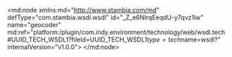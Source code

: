 <?xml version="1.0" encoding="UTF-8"?>
<md:node xmlns:md="http://www.stambia.com/md" defType="com.stambia.wsdl.wsdl" id="_Z_e6NIrqEeqdU-y7qvz1lw" name="geocoder" md:ref="platform:/plugin/com.indy.environment/technology/web/wsdl.tech#UUID_TECH_WSDL1?fileId=UUID_TECH_WSDL1$type=tech$name=wsdl?" internalVersion="v1.0.0">
  <attribute defType="com.stambia.wsdl.wsdl.xsdReverseVersion" id="_Z_fg4IrqEeqdU-y7qvz1lw" value="1"/>
  <attribute defType="com.stambia.wsdl.wsdl.url" id="_Z_fg4YrqEeqdU-y7qvz1lw" value="http://geocoder.stambia.org:62220/geocoder?wsdl"/>
  <attribute defType="com.stambia.wsdl.wsdl.prefixForElement" id="_Z_fg4orqEeqdU-y7qvz1lw" value="unqualified"/>
  <attribute defType="com.stambia.wsdl.wsdl.prefixForAttribute" id="_Z_fg44rqEeqdU-y7qvz1lw" value="unqualified"/>
  <attribute defType="com.stambia.wsdl.wsdl.targetNamespace" id="_Z_fg5IrqEeqdU-y7qvz1lw" value="http://ws.tutorial.demo.indy.com/"/>
  <node defType="com.stambia.xml.namespace" id="_Z_fg5YrqEeqdU-y7qvz1lw" name="http://schemas.xmlsoap.org/wsdl/">
    <attribute defType="com.stambia.xml.namespace.prefix" id="_Z_fg5orqEeqdU-y7qvz1lw" value="ns"/>
  </node>
  <node defType="com.stambia.xml.namespace" id="_Z_fg54rqEeqdU-y7qvz1lw" name="http://www.w3.org/ns/ws-policy">
    <attribute defType="com.stambia.xml.namespace.prefix" id="_Z_fg6IrqEeqdU-y7qvz1lw" value="wsp"/>
  </node>
  <node defType="com.stambia.xml.namespace" id="_Z_fg6YrqEeqdU-y7qvz1lw" name="http://ws.tutorial.demo.indy.com/">
    <attribute defType="com.stambia.xml.namespace.prefix" id="_Z_fg6orqEeqdU-y7qvz1lw" value="tns"/>
  </node>
  <node defType="com.stambia.xml.namespace" id="_Z_fg64rqEeqdU-y7qvz1lw" name="http://schemas.xmlsoap.org/ws/2004/09/policy">
    <attribute defType="com.stambia.xml.namespace.prefix" id="_Z_fg7IrqEeqdU-y7qvz1lw" value="wsp1_2"/>
  </node>
  <node defType="com.stambia.xml.namespace" id="_Z_fg7YrqEeqdU-y7qvz1lw" name="http://docs.oasis-open.org/wss/2004/01/oasis-200401-wss-wssecurity-utility-1.0.xsd">
    <attribute defType="com.stambia.xml.namespace.prefix" id="_Z_fg7orqEeqdU-y7qvz1lw" value="wsu"/>
  </node>
  <node defType="com.stambia.xml.namespace" id="_Z_fg74rqEeqdU-y7qvz1lw" name="http://www.w3.org/2001/XMLSchema">
    <attribute defType="com.stambia.xml.namespace.prefix" id="_Z_fg8IrqEeqdU-y7qvz1lw" value="xsd"/>
  </node>
  <node defType="com.stambia.xml.namespace" id="_Z_fg8YrqEeqdU-y7qvz1lw" name="http://schemas.xmlsoap.org/wsdl/soap/">
    <attribute defType="com.stambia.xml.namespace.prefix" id="_Z_fg8orqEeqdU-y7qvz1lw" value="soap"/>
  </node>
  <node defType="com.stambia.xml.namespace" id="_Z_fg84rqEeqdU-y7qvz1lw" name="http://www.w3.org/2007/05/addressing/metadata">
    <attribute defType="com.stambia.xml.namespace.prefix" id="_Z_fg9IrqEeqdU-y7qvz1lw" value="wsam"/>
  </node>
  <node defType="com.stambia.wsdl.service" id="_Z_fg9YrqEeqdU-y7qvz1lw" name="GeoCode_Service">
    <node defType="com.stambia.wsdl.port" id="_Z_fg9orqEeqdU-y7qvz1lw" name="GeoCode_Port">
      <attribute defType="com.stambia.wsdl.port.address" id="_Z_fg94rqEeqdU-y7qvz1lw" value="http://geocoder.stambia.org:62220/geocoder"/>
      <attribute defType="com.stambia.wsdl.port.protocol" id="_Z_fg-IrqEeqdU-y7qvz1lw" value="SOAP"/>
      <attribute defType="com.stambia.wsdl.port.transportURI" id="_Z_fg-YrqEeqdU-y7qvz1lw" value="http://schemas.xmlsoap.org/soap/http"/>
      <attribute defType="com.stambia.wsdl.port.style" id="_Z_fg-orqEeqdU-y7qvz1lw" value="document"/>
      <node defType="com.stambia.wsdl.operation" id="_Z_fg-4rqEeqdU-y7qvz1lw" name="geocode_address">
        <attribute defType="com.stambia.wsdl.operation.style" id="_Z_fg_IrqEeqdU-y7qvz1lw"/>
        <attribute defType="com.stambia.wsdl.operation.actionURI" id="_Z_fg_YrqEeqdU-y7qvz1lw" value=""/>
        <node defType="com.stambia.wsdl.input" id="_Z_fg_orqEeqdU-y7qvz1lw">
          <node defType="com.stambia.wsdl.part" id="_Z_fg_4rqEeqdU-y7qvz1lw" name="parameters">
            <attribute defType="com.stambia.wsdl.part.bindingType" id="_Z_fhAIrqEeqdU-y7qvz1lw" value="soap:body"/>
            <attribute defType="com.stambia.wsdl.part.namespaceURI" id="_Z_fhAYrqEeqdU-y7qvz1lw"/>
            <attribute defType="com.stambia.wsdl.part.use" id="_Z_fhAorqEeqdU-y7qvz1lw" value="literal"/>
            <node defType="com.stambia.xml.element" id="_Z_fhA4rqEeqdU-y7qvz1lw" name="geocode_address" position="0">
              <attribute defType="com.stambia.xml.element.originalType" id="_Z_fhBIrqEeqdU-y7qvz1lw" value="tns:geocode_address"/>
              <node defType="com.stambia.xml.sequence" id="_Z_fhBYrqEeqdU-y7qvz1lw" position="3">
                <attribute defType="com.stambia.xml.sequence.minOccurs" id="_Z_fhBorqEeqdU-y7qvz1lw" value="1"/>
                <attribute defType="com.stambia.xml.sequence.maxOccurs" id="_Z_fhB4rqEeqdU-y7qvz1lw" value="1"/>
                <node defType="com.stambia.xml.element" id="_Z_fhCIrqEeqdU-y7qvz1lw" name="address" position="0">
                  <attribute defType="com.stambia.xml.element.minOccurs" id="_Z_fhCYrqEeqdU-y7qvz1lw" value="0"/>
                  <attribute defType="com.stambia.xml.element.maxOccurs" id="_Z_fhCorqEeqdU-y7qvz1lw" value="1"/>
                  <attribute defType="com.stambia.xml.element.type" id="_Z_fhC4rqEeqdU-y7qvz1lw" value="string"/>
                  <attribute defType="com.stambia.xml.element.originalType" id="_Z_fhDIrqEeqdU-y7qvz1lw" value="xsd:string"/>
                </node>
              </node>
            </node>
          </node>
        </node>
        <node defType="com.stambia.wsdl.output" id="_Z_fhDYrqEeqdU-y7qvz1lw">
          <node defType="com.stambia.wsdl.part" id="_Z_fhDorqEeqdU-y7qvz1lw" name="parameters">
            <attribute defType="com.stambia.wsdl.part.bindingType" id="_Z_fhD4rqEeqdU-y7qvz1lw" value="soap:body"/>
            <attribute defType="com.stambia.wsdl.part.namespaceURI" id="_Z_fhEIrqEeqdU-y7qvz1lw"/>
            <attribute defType="com.stambia.wsdl.part.use" id="_Z_fhEYrqEeqdU-y7qvz1lw" value="literal"/>
            <node defType="com.stambia.xml.element" id="_Z_fhEorqEeqdU-y7qvz1lw" name="geocode_addressResponse" position="0">
              <attribute defType="com.stambia.xml.element.originalType" id="_Z_fhE4rqEeqdU-y7qvz1lw" value="tns:geocode_addressResponse"/>
              <node defType="com.stambia.xml.sequence" id="_Z_fhFIrqEeqdU-y7qvz1lw" position="3">
                <attribute defType="com.stambia.xml.sequence.minOccurs" id="_Z_fhFYrqEeqdU-y7qvz1lw" value="1"/>
                <attribute defType="com.stambia.xml.sequence.maxOccurs" id="_Z_fhForqEeqdU-y7qvz1lw" value="1"/>
                <node defType="com.stambia.xml.element" id="_Z_fhF4rqEeqdU-y7qvz1lw" name="return" position="0">
                  <attribute defType="com.stambia.xml.element.minOccurs" id="_Z_fhGIrqEeqdU-y7qvz1lw" value="0"/>
                  <attribute defType="com.stambia.xml.element.maxOccurs" id="_Z_fhGYrqEeqdU-y7qvz1lw" value="1"/>
                  <attribute defType="com.stambia.xml.element.originalType" id="_Z_fhGorqEeqdU-y7qvz1lw" value="tns:localisation"/>
                  <node defType="com.stambia.xml.sequence" id="_Z_fhG4rqEeqdU-y7qvz1lw" position="3">
                    <attribute defType="com.stambia.xml.sequence.minOccurs" id="_Z_fhHIrqEeqdU-y7qvz1lw" value="1"/>
                    <attribute defType="com.stambia.xml.sequence.maxOccurs" id="_Z_fhHYrqEeqdU-y7qvz1lw" value="1"/>
                    <node defType="com.stambia.xml.element" id="_Z_fhHorqEeqdU-y7qvz1lw" name="city" position="0">
                      <attribute defType="com.stambia.xml.element.minOccurs" id="_Z_fhH4rqEeqdU-y7qvz1lw" value="0"/>
                      <attribute defType="com.stambia.xml.element.maxOccurs" id="_Z_fhIIrqEeqdU-y7qvz1lw" value="1"/>
                      <attribute defType="com.stambia.xml.element.type" id="_Z_fhIYrqEeqdU-y7qvz1lw" value="string"/>
                      <attribute defType="com.stambia.xml.element.originalType" id="_Z_fhIorqEeqdU-y7qvz1lw" value="xsd:string"/>
                    </node>
                    <node defType="com.stambia.xml.element" id="_Z_fhI4rqEeqdU-y7qvz1lw" name="latitude" position="1">
                      <attribute defType="com.stambia.xml.element.minOccurs" id="_Z_fhJIrqEeqdU-y7qvz1lw" value="0"/>
                      <attribute defType="com.stambia.xml.element.maxOccurs" id="_Z_fhJYrqEeqdU-y7qvz1lw" value="1"/>
                      <attribute defType="com.stambia.xml.element.type" id="_Z_fhJorqEeqdU-y7qvz1lw" value="string"/>
                      <attribute defType="com.stambia.xml.element.originalType" id="_Z_fhJ4rqEeqdU-y7qvz1lw" value="xsd:string"/>
                    </node>
                    <node defType="com.stambia.xml.element" id="_Z_fhKIrqEeqdU-y7qvz1lw" name="longitude" position="2">
                      <attribute defType="com.stambia.xml.element.minOccurs" id="_Z_fhKYrqEeqdU-y7qvz1lw" value="0"/>
                      <attribute defType="com.stambia.xml.element.maxOccurs" id="_Z_fhKorqEeqdU-y7qvz1lw" value="1"/>
                      <attribute defType="com.stambia.xml.element.type" id="_Z_fhK4rqEeqdU-y7qvz1lw" value="string"/>
                      <attribute defType="com.stambia.xml.element.originalType" id="_Z_fhLIrqEeqdU-y7qvz1lw" value="xsd:string"/>
                    </node>
                    <node defType="com.stambia.xml.element" id="_Z_fhLYrqEeqdU-y7qvz1lw" name="number" position="3">
                      <attribute defType="com.stambia.xml.element.minOccurs" id="_Z_fhLorqEeqdU-y7qvz1lw" value="0"/>
                      <attribute defType="com.stambia.xml.element.maxOccurs" id="_Z_fhL4rqEeqdU-y7qvz1lw" value="1"/>
                      <attribute defType="com.stambia.xml.element.type" id="_Z_fhMIrqEeqdU-y7qvz1lw" value="string"/>
                      <attribute defType="com.stambia.xml.element.originalType" id="_Z_fhMYrqEeqdU-y7qvz1lw" value="xsd:string"/>
                    </node>
                    <node defType="com.stambia.xml.element" id="_Z_fhMorqEeqdU-y7qvz1lw" name="state" position="4">
                      <attribute defType="com.stambia.xml.element.minOccurs" id="_Z_fhM4rqEeqdU-y7qvz1lw" value="0"/>
                      <attribute defType="com.stambia.xml.element.maxOccurs" id="_Z_fhNIrqEeqdU-y7qvz1lw" value="1"/>
                      <attribute defType="com.stambia.xml.element.type" id="_Z_fhNYrqEeqdU-y7qvz1lw" value="string"/>
                      <attribute defType="com.stambia.xml.element.originalType" id="_Z_fhNorqEeqdU-y7qvz1lw" value="xsd:string"/>
                    </node>
                    <node defType="com.stambia.xml.element" id="_Z_fhN4rqEeqdU-y7qvz1lw" name="street" position="5">
                      <attribute defType="com.stambia.xml.element.minOccurs" id="_Z_fhOIrqEeqdU-y7qvz1lw" value="0"/>
                      <attribute defType="com.stambia.xml.element.maxOccurs" id="_Z_fhOYrqEeqdU-y7qvz1lw" value="1"/>
                      <attribute defType="com.stambia.xml.element.type" id="_Z_fhOorqEeqdU-y7qvz1lw" value="string"/>
                      <attribute defType="com.stambia.xml.element.originalType" id="_Z_fhO4rqEeqdU-y7qvz1lw" value="xsd:string"/>
                    </node>
                    <node defType="com.stambia.xml.element" id="_Z_fhPIrqEeqdU-y7qvz1lw" name="zip" position="6">
                      <attribute defType="com.stambia.xml.element.minOccurs" id="_Z_fhPYrqEeqdU-y7qvz1lw" value="0"/>
                      <attribute defType="com.stambia.xml.element.maxOccurs" id="_Z_fhPorqEeqdU-y7qvz1lw" value="1"/>
                      <attribute defType="com.stambia.xml.element.type" id="_Z_fhP4rqEeqdU-y7qvz1lw" value="string"/>
                      <attribute defType="com.stambia.xml.element.originalType" id="_Z_fhQIrqEeqdU-y7qvz1lw" value="xsd:string"/>
                    </node>
                  </node>
                </node>
              </node>
            </node>
          </node>
        </node>
        <node defType="com.stambia.wsdl.fault" id="_Z_fhQYrqEeqdU-y7qvz1lw" name="Exception">
          <node defType="com.stambia.wsdl.part" id="_Z_fhQorqEeqdU-y7qvz1lw" name="fault">
            <node defType="com.stambia.xml.element" id="_Z_fhQ4rqEeqdU-y7qvz1lw" name="Exception" position="0">
              <attribute defType="com.stambia.xml.element.originalType" id="_Z_fhRIrqEeqdU-y7qvz1lw" value="tns:Exception"/>
              <node defType="com.stambia.xml.sequence" id="_Z_fhRYrqEeqdU-y7qvz1lw" position="3">
                <attribute defType="com.stambia.xml.sequence.minOccurs" id="_Z_fhRorqEeqdU-y7qvz1lw" value="1"/>
                <attribute defType="com.stambia.xml.sequence.maxOccurs" id="_Z_fhR4rqEeqdU-y7qvz1lw" value="1"/>
                <node defType="com.stambia.xml.element" id="_Z_fhSIrqEeqdU-y7qvz1lw" name="message" position="0">
                  <attribute defType="com.stambia.xml.element.minOccurs" id="_Z_fhSYrqEeqdU-y7qvz1lw" value="0"/>
                  <attribute defType="com.stambia.xml.element.maxOccurs" id="_Z_fhSorqEeqdU-y7qvz1lw" value="1"/>
                  <attribute defType="com.stambia.xml.element.type" id="_Z_fhS4rqEeqdU-y7qvz1lw" value="string"/>
                  <attribute defType="com.stambia.xml.element.originalType" id="_Z_fhTIrqEeqdU-y7qvz1lw" value="xsd:string"/>
                </node>
              </node>
            </node>
          </node>
        </node>
        <node defType="com.stambia.wsdl.fault" id="_Z_fhTYrqEeqdU-y7qvz1lw" name="StandardFault">
          <node defType="com.stambia.wsdl.part" id="_Z_fhTorqEeqdU-y7qvz1lw" name="fault">
            <node defType="com.stambia.xml.element" id="_Z_fhT4rqEeqdU-y7qvz1lw" name="faultcode">
              <attribute defType="com.stambia.xml.element.type" id="_Z_fhUIrqEeqdU-y7qvz1lw" value="string"/>
            </node>
            <node defType="com.stambia.xml.element" id="_Z_fhUYrqEeqdU-y7qvz1lw" name="faultstring">
              <attribute defType="com.stambia.xml.element.type" id="_Z_fhUorqEeqdU-y7qvz1lw" value="string"/>
            </node>
            <node defType="com.stambia.xml.element" id="_Z_fhU4rqEeqdU-y7qvz1lw" name="faultactor">
              <attribute defType="com.stambia.xml.element.type" id="_Z_fhVIrqEeqdU-y7qvz1lw" value="string"/>
            </node>
          </node>
        </node>
      </node>
    </node>
  </node>
</md:node>
